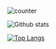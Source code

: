 ![counter](https://enx86c313nq8h6h.m.pipedream.net)

![Github stats](https://github-readme-stats.vercel.app/api?username=sunnyyt&count_private=true&theme=dracula)

[![Top Langs](https://github-readme-stats.vercel.app/api/top-langs/?username=sunnyyt&layout=compact&theme=dracula&count_private=true)](https://github.com/anuraghazra/github-readme-stats)
